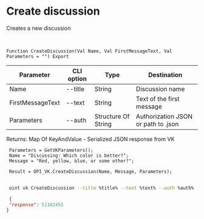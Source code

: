 ﻿---
sidebar_position: 1
---

# Create discussion
 Creates a new discussion


<br/>


`Function CreateDiscussion(Val Name, Val FirstMessageText, Val Parameters = "") Export`

 | Parameter | CLI option | Type | Destination |
 |-|-|-|-|
 | Name | --title | String | Discussion name |
 | FirstMessageText | --text | String | Text of the first message |
 | Parameters | --auth | Structure Of String | Authorization JSON or path to .json |

 
 Returns: Map Of KeyAndValue - Serialized JSON response from VK





```bsl title="Code example"
 Parameters = GetVKParameters();
 Name = "Discussing: Which color is better?";
 Message = "Red, yellow, blue, or some other?";
 
 Result = OPI_VK.CreateDiscussion(Name, Message, Parameters);
```
	


```sh title="CLI command example"
 
 oint vk CreateDiscussion --title %title% --text %text% --auth %auth%

```

```json title="Result"
 {
 "response": 51182455
}
```

